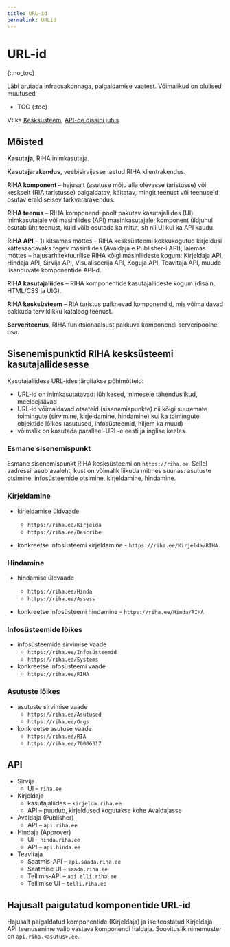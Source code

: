 ```yaml
---
title: URL-id
permalink: URLid
---
```


# URL-id
{:.no_toc}

<p class='staatus'>Läbi arutada infraosakonnaga, paigaldamise vaatest. Võimalikud on olulised muutused</p>

* TOC
{:toc}

Vt ka [Kesksüsteem](Kesk), [API-de disaini juhis](https://agiil.github.io/IT/API)

## Mõisted

__Kasutaja__, RIHA inimkasutaja. 

__Kasutajarakendus__, veebisirvijasse laetud RIHA klientrakendus.

__RIHA komponent__ – hajusalt (asutuse mõju alla olevasse taristusse) või keskselt (RIA taristusse) paigaldatav, käitatav, mingit teenust või teenuseid osutav eraldiseisev tarkvararakendus.

__RIHA teenus__ – RIHA komponendi poolt pakutav kasutajaliides (UI) inimkasutajale või masinliides (API) masinkasutajale; komponent üldjuhul osutab üht teenust, kuid võib osutada ka mitut, sh nii UI kui ka API kaudu.

__RIHA API__ – 1) kitsamas mõttes – RIHA kesksüsteemi kokkukogutud kirjeldusi kättesaadavaks tegev masinliides (Avaldaja e Publisher-i API); laiemas mõttes – hajusarhitektuurilise RIHA kõigi masinliideste kogum: Kirjeldaja API, Hindaja API, Sirvija API, Visualiseerija API, Koguja API, Teavitaja API, muude lisanduvate komponentide API-d.

__RIHA kasutajaliides__ – RIHA komponentide kasutajaliideste kogum (disain, HTML/CSS ja UIG).

__RIHA kesksüsteem__ – RIA taristus paiknevad komponendid, mis võimaldavad pakkuda terviklikku kataloogiteenust.

__Serveriteenus__, RIHA funktsionaalsust pakkuva komponendi serveripoolne osa.

## Sisenemispunktid RIHA kesksüsteemi kasutajaliidesesse

Kasutajaliidese URL-ides järgitakse põhimõtteid:

- URL-id on inimkasutatavad: lühikesed, inimesele tähenduslikud, meeldejäävad
- URL-id võimaldavad otseteid (sisenemispunkte) nii kõigi suuremate toimingute (sirvimine, kirjeldamine, hindamine) kui ka toimingute objektide lõikes (asutused, infosüsteemid, hiljem ka muud)
- võimalik on kasutada paralleel-URL-e eesti ja inglise keeles.

### Esmane sisenemispunkt

Esmane sisenemispunkt RIHA kesksüsteemi on `https://riha.ee`. Sellel aadressil asub avaleht, kust on võimalik liikuda mitmes suunas: asutuste otsimine, infosüsteemide otsimine, kirjeldamine, hindamine.

### Kirjeldamine

- kirjeldamise üldvaade
  - `https://riha.ee/Kirjelda`
  - `https://riha.ee/Describe`

- konkreetse infosüsteemi kirjeldamine - `https://riha.ee/Kirjelda/RIHA`

###   Hindamine

- hindamise üldvaade
  - `https://riha.ee/Hinda`
  - `https://riha.ee/Assess`

- konkreetse infosüsteemi hindamine - `https://riha.ee/Hinda/RIHA`

### Infosüsteemide lõikes

- infosüsteemide sirvimise vaade
  - `https://riha.ee/Infosüsteemid`
  - `https://riha.ee/Systems`
- konkreetse infosüsteemi vaade
  - `https://riha.ee/RIHA`

### Asutuste lõikes

- asutuste sirvimise vaade
  - `https://riha.ee/Asutused`
  - `https://riha.ee/Orgs`
- konkreetse asutuse vaade
  - `https://riha.ee/RIA`
  - `https://riha.ee/70006317`

## API

- Sirvija
  - UI – `riha.ee`
- Kirjeldaja
  - kasutajaliides – `kirjelda.riha.ee`
  - API – puudub, kirjeldused kogutakse kohe Avaldajasse
- Avaldaja (Publisher)
  - API – `api.riha.ee`
- Hindaja (Approver)
  - UI – `hinda.riha.ee`
  - API – `api.hinda.ee`
- Teavitaja
  - Saatmis-API – `api.saada.riha.ee`
  - Saatmise UI – `saada.riha.ee`
  - Tellimis-API – `api.elli.riha.ee`
  - Tellimise UI – `telli.riha.ee`


## Hajusalt paigutatud komponentide URL-id

Hajusalt paigaldatud komponentide (Kirjeldaja) ja ise teostatud Kirjeldaja API teenusenime valib vastava komponendi haldaja. Soovituslik nimemuster on `api.riha.<asutus>.ee`.

